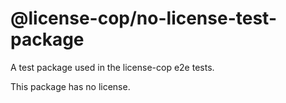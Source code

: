 # @license-cop/no-license-test-package

A test package used in the license-cop e2e tests.

This package has no license.
